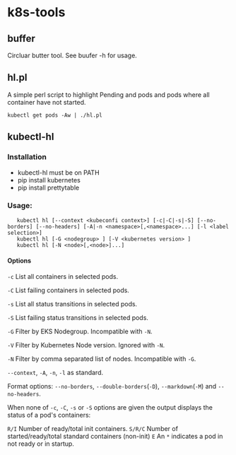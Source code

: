 # k8s-tools

## buffer

Circluar butter tool. See buufer -h for usage.

## hl.pl

A simple perl script to highlight Pending and pods and pods where all container have not started.
```
kubectl get pods -Aw | ./hl.pl
```

## kubectl-hl

### Installation

* kubectl-hl must be on PATH
* pip install kubernetes
* pip install prettytable

### Usage:
```
   kubectl hl [--context <kubeconfi context>] [-c|-C|-s|-S] [--no-borders] [--no-headers] [-A|-n <namespace>[,<namespace>...] [-l <label selection>]
   kubectl hl [-G <nodegroup> ] [-V <kubernetes version> ] 
   kubectl hl [-N <node>[,<node>]...] 
```
#### Options

`-c`  List all containers in selected pods.

`-C`  List failing containers in selected pods.

`-s`  List all status transitions in selected pods.

`-S`  List failing status transitions in selected pods.

`-G`  Filter by EKS Nodegroup. Incompatible with `-N`.

`-V`  Filter by Kubernetes Node version. Ignored with `-N`.

`-N`  Filter by comma separated list of nodes. Incompatible with `-G`.

`--context`, `-A`, `-n`, `-l` as standard.

Format options: `--no-borders`, `--double-borders`(`-D`), `--markdown`(`-M`) and `--no-headers`.

When none of `-c`, `-C`, `-s` or `-S` options are given the output displays the
status of a pod's containers: 

`R/I`    Number of ready/total init containers.
`S/R/C`  Number of started/ready/total standard containers (non-init)
`E`      An `*` indicates a pod in not ready or in startup. 

